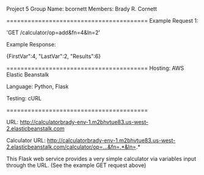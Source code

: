 Project 5
Group Name: bcornett
Members: Brady R. Cornett

========================================
Example Request 1:

'GET /calculator/op=add&fn=4&ln=2'

Example Response:

{FirstVar":4, "LastVar":2, "Results":6}

========================================
Hosting: AWS Elastic Beanstalk

Language: Python, Flask

Testing: cURL

========================================

URL: http://calculatorbrady-env-1.m2bhvtue83.us-west-2.elasticbeanstalk.com

Calculator URL: http://calculatorbrady-env-1.m2bhvtue83.us-west-2.elasticbeanstalk.com/calculator/op=...&fn=.*&ln=.*

This Flask web service provides a very simple calculator via variables input through the URL. (See the example GET request above)
